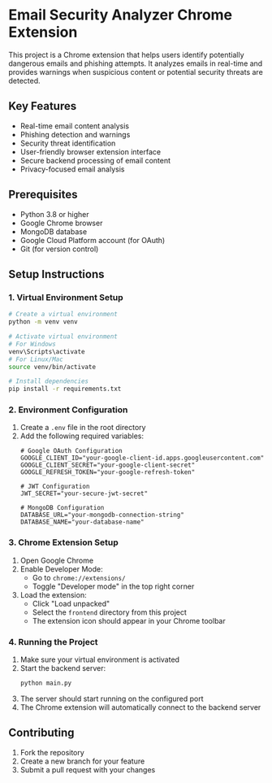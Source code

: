 # Email Security Analyzer Chrome Extension

This project is a Chrome extension that helps users identify potentially dangerous emails and phishing attempts. It analyzes emails in real-time and provides warnings when suspicious content or potential security threats are detected.

## Key Features

- Real-time email content analysis
- Phishing detection and warnings
- Security threat identification
- User-friendly browser extension interface
- Secure backend processing of email content
- Privacy-focused email analysis

## Prerequisites

- Python 3.8 or higher
- Google Chrome browser
- MongoDB database
- Google Cloud Platform account (for OAuth)
- Git (for version control)

## Setup Instructions

### 1. Virtual Environment Setup

```bash
# Create a virtual environment
python -m venv venv

# Activate virtual environment
# For Windows
venv\Scripts\activate
# For Linux/Mac
source venv/bin/activate

# Install dependencies
pip install -r requirements.txt
```

### 2. Environment Configuration

1. Create a `.env` file in the root directory
2. Add the following required variables:
   ```
   # Google OAuth Configuration
   GOOGLE_CLIENT_ID="your-google-client-id.apps.googleusercontent.com"
   GOOGLE_CLIENT_SECRET="your-google-client-secret"
   GOOGLE_REFRESH_TOKEN="your-google-refresh-token"
   
   # JWT Configuration
   JWT_SECRET="your-secure-jwt-secret"
   
   # MongoDB Configuration
   DATABASE_URL="your-mongodb-connection-string"
   DATABASE_NAME="your-database-name"
   ```

### 3. Chrome Extension Setup

1. Open Google Chrome
2. Enable Developer Mode:
   - Go to `chrome://extensions/`
   - Toggle "Developer mode" in the top right corner
3. Load the extension:
   - Click "Load unpacked"
   - Select the `frontend` directory from this project
   - The extension icon should appear in your Chrome toolbar

### 4. Running the Project

1. Make sure your virtual environment is activated
2. Start the backend server:
   ```bash
   python main.py
   ```
3. The server should start running on the configured port
4. The Chrome extension will automatically connect to the backend server

## Contributing

1. Fork the repository
2. Create a new branch for your feature
3. Submit a pull request with your changes
